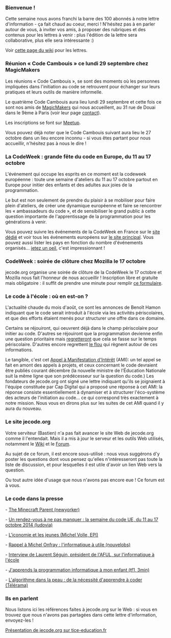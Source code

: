 ### Bienvenue !

Cette semaine nous avons franchi la barre des 100 abonnés à notre lettre
d\'information - ça fait chaud au coeur, merci ! N\'hésitez pas à en
parler autour de vous, à inviter vos amis, à proposer des rubriques et
des contenus pour les lettres à venir : plus l\'édition de la lettre
sera collaborative, plus elle sera intéressante :)

Voir [cette page du
wiki](http://wiki.jecode.org/doku.php?id=newsletters:accueil) pour les
lettres.

### Réunion « Code Cambouis » ce lundi 29 septembre chez MagicMakers

Les réunions « Code Cambouis », se sont des moments où les personnes
impliquées dans l\'initiation au code se retrouvent pour échanger sur
leurs pratiques et leurs outils de manière informelle.

Le quatrième Code Cambouis aura lieu lundi 29 septembre et cette fois ce
sont nos amis de [MagicMakers](http://magicmakers.fr/) qui nous
accueillent, au 31 rue de Douai dans le 9ème à Paris (voir leur page
[contact](http://magicmakers.fr/contact)).

Les inscriptions se font sur
[Meetup](http://www.meetup.com/Code-Cambouis/events/205790792/).

Vous pouvez déjà noter que le Code Cambouis suivant aura lieu le 27
octobre dans un lieu encore inconnu - si vous êtes partant pour nous
accueillir, n\'hésitez pas à nous le dire !

### La CodeWeek : grande fête du code en Europe, du 11 au 17 octobre

L\'événement qui occupe les esprits en ce moment est la codeweek
européenne : toute une semaine d\'ateliers du 11 au 17 octobre partout
en Europe pour initier des enfants et des adultes aux joies de la
programmation.

Le but est non seulement de prendre du plaisir à se mobiliser pour faire
plein d\'ateliers, de créer une dynamique européenne et faire se
rencontrer les « ambassadeurs du code », et de sensibiliser le grand
public à cette question importante de l\'apprentissage de la
programmation pour les générations à venir.

Vous pouvez suivre les événements de la CodeWeek en France sur le [site
dédié](http://www.codeweekfrance.org/) et voir tous les événements
européens sur [le site principal](http://events.codeweek.eu/). Vous
pouvez aussi lister les pays en fonction du nombre d\'événements
organisés\... [jetez un oeil](http://events.codeweek.eu/scoreboard/),
c\'est impressionnant !

### CodeWeek : soirée de clôture chez Mozilla le 17 octobre

jecode.org organise une soirée de clôture de la CodeWeek le 17 octobre
et Mozilla nous fait l\'honneur de nous accueillir ! Inscription libre
et gratuite mais obligatoire : il suffit de prendre une minute pour
remplir [ce formulaire](http://jecode.org/codeweek).

### Le code à l\'école : où en est-on ?

L\'actualité chaude du mois d\'août, ce sont les annonces de Benoît
Hamon indiquant que le code serait introduit à l\'école via les
activités périscolaires, et que des efforts étaient menés pour
structurer une offre dans ce domaine.

Certains se réjouiront, qui oeuvrent déjà dans le champ périscolaire
pour initier au code. D\'autres se réjouiront que la programmation
devienne enfin une question prioritaire mais
[regretteront](http://www.epi.asso.fr/revue/articles/a1409a.htm) que
cela se fasse sur le temps périscolaire. D\'autres encore regrettent [le
flou](http://www.zdnet.fr/actualites/code-a-l-ecole-les-associations-dans-le-flou-39803961.htm)
qui règnent autour de ces informations.

Le tangible, c\'est cet [Appel à Manifestation
d\'Intérêt](https://cdcinvestissementsdavenir.achatpublic.com/sdm/ent/gen/ent_detail.do?selected=0&PCSLID=CSL_2014_raisj8Fh7G)
(AMI): un tel appel se fait en amont des appels à projets, et ceux
concernant le code devraient être publiés courant décembre (la nouvelle
ministre de l\'Éducation Nationale suit la même ligne que son
prédécesseur sur la question du code.) Les fondateurs de jecode.org ont
signé une lettre indiquant qu\'ils se joignaient à l\'équipe constituée
par Cap Digital qui a proposé une réponse à cet AMI: la réponse consiste
essentiellement à dynamiser et à structurer l\'éco-système des acteurs
de l\'initiation au code\... ce qui correspond très exactement à notre
mission. Nous vous en dirons plus sur les suites de cet AMI quand il y
aura du nouveau.

### Le site jecode.org

Votre serviteur (Bastien) n\'a pas fait avancer le site Web de
jecode.org comme il l\'entendait. Mais il a mis à jour le serveur et les
outils Web utilisés, notamment le
[Wiki](http://wiki.jecode.org/doku.php) et le
[Forum](http://forums.jecode.org/).

Au sujet de ce forum, il est encore sous-utilisé : nous vous suggérons
d\'y poster les questions dont vous pensez qu\'elles n\'intéresseront
pas toute la liste de discussion, et pour lesquelles il est utile
d\'avoir un lien Web vers la question.

Ou tout autre idée d\'usage que nous n\'avons pas encore eue ! Ce forum
est à vous.

### Le code dans la presse

\- [The Minecraft Parent
(newyorker)](http://www.newyorker.com/culture/cultural-comment/minecraft-parent)

\- [Un rendez-vous à ne pas manquer : la semaine du code UE, du 11 au 17
octobre 2014
(ludovia)](http://www.ludovia.com/2014/09/rendez-pas-manquer-semaine-du-code-ue-du-11-au-17-octobre-2014/)

\- [L\'iconomie et les jeunes (Michel Volle,
EPI)](http://www.epi.asso.fr/revue/articles/a1409b.htm)

\- [Rappel à Michel Onfray : l\'informatique à utile
(nouvelobs)](http://rue89.nouvelobs.com/2014/09/10/rappel-a-michel-onfray-theorie-genre-nexiste-linformatique-est-utile-254766)

\- [Interview de Laurent Séguin, président de l\'AFUL, sur
l\'informatique à
l\'école](http://blog.offrelegale.fr/index.php/2014/09/il-faudrait-apprendre-a-lecole-linformatique-de-la-meme-maniere-que-les-mathematiques-interview-de-laurent-seguin-president-de-laful/)

\- [J\'apprends la programmation informatique à mon enfant (tf1,
3min)](http://lci.tf1.fr/france/societe/j-apprends-la-programmation-informatique-a-mon-enfant-8476075.html)

\- [L\'algorithme dans la peau : de la nécessité d\'apprendre à coder
(Télérama)](http://www.telerama.fr/idees/code-informatique-avoir-l-algorithme-dans-la-peau,115181.php)

### Ils en parlent

Nous listons ici les références faites à jecode.org sur le Web : si vous
en trouvez que nous n\'avons pas partagées dans cette lettre
d\'information, envoyez-les !

[Présentation de jecode.org sur
tice-education.fr](http://www.tice-education.fr/index.php/tous-les-articles-er-ressources/articles-informatiques/893-jecode-org-un-site-pour-encourager-l-apprentissage-de-la-programmation-pour-les-enfants)
